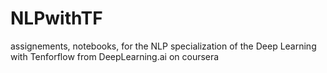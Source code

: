 # NLPwithTF
assignements, notebooks, for the NLP specialization of the Deep Learning with Tenforflow from DeepLearning.ai on coursera
